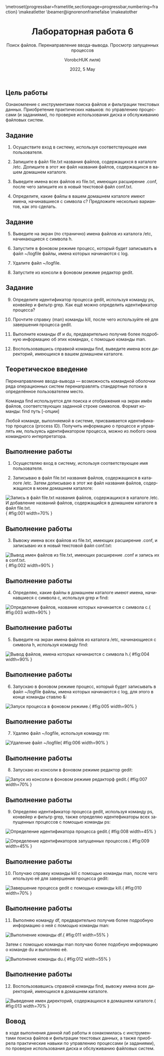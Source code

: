 ﻿---
## Front matter
lang: ru-RU
title: Лабораторная работа 6
subtitle: Поиск файлов. Перенаправление ввода-вывода. Просмотр запущенных процессов
author: VorobcHUK лиля)
institute: |
	RUDN University, Moscow, Russian Federation
date: 2022, 5 May

## Formatting
toc: false
slide_level: 2
theme: metropolis
header-includes: 
 - \metroset{progressbar=frametitle,sectionpage=progressbar,numbering=fraction}
 - '\makeatletter'
 - '\beamer@ignorenonframefalse'
 - '\makeatother'
aspectratio: 43
section-titles: true
---

## Цель работы 

Ознакомление с инструментами поиска файлов и фильтрации текстовых данных.
Приобретение практических навыков: по управлению процессами (и заданиями), по
проверке использования диска и обслуживанию файловых систем.

## Задание  

1. Осуществите вход в систему, используя соответствующее имя пользователя.

2. Запишите в файл file.txt названия файлов, содержащихся в каталоге /etc. Допишите в этот же файл названия файлов, содержащихся в вашем домашнем каталоге.

3. Выведите имена всех файлов из file.txt, имеющих расширение .conf, после чего запишите их в новый текстовой файл conf.txt.

4. Определите, какие файлы в вашем домашнем каталоге имеют имена, начинавшиеся с символа c? Предложите несколько вариантов, как это сделать.

## Задание  

5. Выведите на экран (по странично) имена файлов из каталога /etc, начинающиеся с символа h.

6. Запустите в фоновом режиме процесс, который будет записывать в файл ~/logfile файлы, имена которых начинаются с log.

7. Удалите файл ~/logfile.

8. Запустите из консоли в фоновом режиме редактор gedit.

## Задание

9. Определите идентификатор процесса gedit, используя команду ps, конвейер и фильтр grep. Как ещё можно определить идентификатор процесса?

10. Прочтите справку (man) команды kill, после чего используйте её для завершения процесса gedit.

11. Выполните команды df и du, предварительно получив более подробную информацию об этих командах, с помощью команды man.

12. Воспользовавшись справкой команды find, выведите имена всех директорий, имеющихся в вашем домашнем каталоге.


## Теоретическое введение

Перенаправление ввода-вывода — возможность командной оболочки ряда операционных систем перенаправлять стандартные потоки в определённое пользователем место.

Команда find используется для поиска и отображения на экран имён файлов, соответствующих заданной строке символов. Формат команды:  find путь [-опции]

Любой команде, выполняемой в системе, присваивается идентификатор процесса (process ID). Получить информацию о процессе и управлять им, пользуясь идентификатором процесса, можно из любого окна командного интерпретатора.

## Выполнение работы

1. Осуществляю вход в систему, используя соответствующее имя пользователя.

2. Записываю в файл file.txt названия файлов, содержащихся в каталоге /etc. Затем дописываю в этот же файл названия файлов, содержащихся в моем домашнем каталоге:

![Запись в файл file.txt названия файлов, содержащихся в каталоге /etc. И добавление названий файлов, содержащийся в домашнем каталоге в файл file.txt.](image/1.jpg){ #fig:001 width=70% }

## Выполнение работы 

3. Вывожу имена всех файлов из file.txt, имеющих расширение .conf, и записываю их в новый текстовой файл conf.txt:

![Вывод имен файлов из file.txt, имеющих расширение .conf и запись их в conf.txt.](image/2.jpg){ #fig:002 width=90% }

## Выполнение работы 

4. Определяю, какие файлы в домашнем каталоге имеют имена, начинавшиеся с символа c, используя grep и find:

![Определение файлов, название которых начинается с символа c.](image/3.jpg){ #fig:003 width=90% }

## Выполнение работы 

5. Выведите на экран имена файлов из каталога /etc, начинающиеся с символа h, используя команду find: 

![Вывод файлов, имена которых начинаются с символа h.](image/4.jpg){ #fig:004 width=90% }

## Выполнение работы 

6. Запускаю в фоновом режиме процесс, который будет записывать в файл ~/logfile файлы, имена которых начинаются с log, для этого в конце команды ставлю &: 

![Запуск процесса в фоновом режиме.](image/5.jpg){ #fig:005 width=90% }

## Выполнение работы 

7. Удаляю файл ~/logfile, используя команду rm:

![Удаление файл ~/logfile](image/6.jpg){ #fig:006 width=90% }

## Выполнение работы 

8. Запускаю из консоли в фоновом режиме редактор gedit:

![Запуск из консоли в фоновом режиме редакторф gedit.](image/7.jpg){ #fig:007 width=70% }

## Выполнение работы 

9. Определяю идентификатор процесса gedit, используя команду ps, конвейер и фильтр
grep, также определяю идентефикаторы всех запущенных процессов с помощью команды ps:

![Определение идентификатора процесса gedit.](image/8.jpg){ #fig:008 width=45% }

![Определение идентификаторов запущенных процессов.](image/9.jpg){ #fig:009 width=45% }

## Выполнение работы 

10. Получаю справку команды kill с помощью команды man, после чего ипользую её для завершения процесса gedit:
 
![Завершение процесса gedit с помощью команды kill.](image/10.jpg){ #fig:010 width=70% }

## Выполнение работы 

11. Выполняю команду df, предварительно получив более подробную информацию о ней с помощью команды man:

![Выполнение команды df.](image/11.jpg){ #fig:011 width=55% }

Затем с помощью команды man получаю более подобную информацию о команде du и выполняю её.

![Выполнение команды du.](image/12.jpg){ #fig:012 width=55% }

## Выполнение работы 

12. Воспользовавшись справкой команды find, вывожу имена всех директорий, имеющихся в домашнем каталоге.

![Выведение имен директорий, содержащихся в домашнем каталоге.](image/13.jpg){ #fig:013 width=70% }

## Вовод

в ходе выполнения данной лаб работы я ознакомилась с инструментами поиска файлов и фильтрации текстовых данных, а также приобрела практические навыки по управлению процессами (и заданиями), по проверке использования диска и обслуживанию файловых систем.
 
